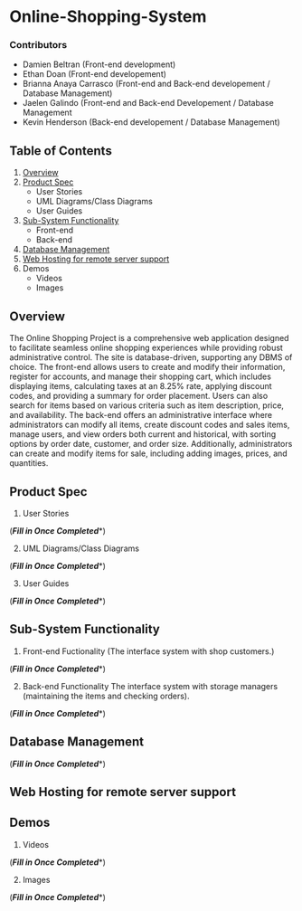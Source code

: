 # Online-Shopping-System

### Contributors
- Damien Beltran (Front-end development)
- Ethan Doan (Front-end developement)
- Brianna Anaya Carrasco (Front-end and Back-end developement / Database Management)
- Jaelen Galindo (Front-end and Back-end Developement / Database Management
- Kevin Henderson (Back-end developement / Database Management)

## Table of Contents
1. [Overview](#Overview)
2. [Product Spec](#Product-Spec)
    - User Stories
    - UML Diagrams/Class Diagrams
    - User Guides
3. [Sub-System Functionality](#Sub--System-Functionality)
    - Front-end
    - Back-end
4. [Database Management](#Database-Management)
5. [Web Hosting for remote server support](#Web-Hosting-for-remote-server-support)
6. Demos
    - Videos
    - Images

## Overview
The Online Shopping Project is a comprehensive web application designed to facilitate seamless online shopping experiences while providing robust administrative control. The site is database-driven, supporting any DBMS of choice. The front-end allows users to create and modify their information, register for accounts, and manage their shopping cart, which includes displaying items, calculating taxes at an 8.25% rate, applying discount codes, and providing a summary for order placement. Users can also search for items based on various criteria such as item description, price, and availability. The back-end offers an administrative interface where administrators can modify all items, create discount codes and sales items, manage users, and view orders both current and historical, with sorting options by order date, customer, and order size. Additionally, administrators can create and modify items for sale, including adding images, prices, and quantities.

## Product Spec
1. User Stories

(***Fill in Once Completed****)
   
2. UML Diagrams/Class Diagrams

(***Fill in Once Completed****)

3. User Guides

(***Fill in Once Completed****)

## Sub-System Functionality
1. Front-end Fuctionality (The interface system with shop customers.)

(***Fill in Once Completed****)

2. Back-end Functionality The interface system with storage managers (maintaining the items and checking orders).

(***Fill in Once Completed****)

## Database Management

(***Fill in Once Completed****)

## Web Hosting for remote server support


## Demos
1. Videos

(***Fill in Once Completed****)

2. Images

(***Fill in Once Completed****)
